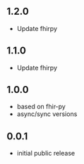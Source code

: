 ## 1.2.0
* Update fhirpy

## 1.1.0
* Update fhirpy

## 1.0.0
* based on fhir-py
* async/sync versions

## 0.0.1
* initial public release
